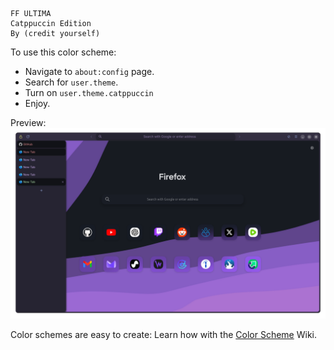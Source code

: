 ```
FF ULTIMA
Catppuccin Edition
By (credit yourself)
```

To use this color scheme:
- Navigate to `about:config` page.
- Search for `user.theme`.
- Turn on `user.theme.catppuccin`
- Enjoy.

Preview:
![preview](./preview.png)

Color schemes are easy to create: Learn how with the [Color Scheme](https://github.com/soulhotel/FF-ULTIMA/wiki/Create-a-Color-Scheme) Wiki.
